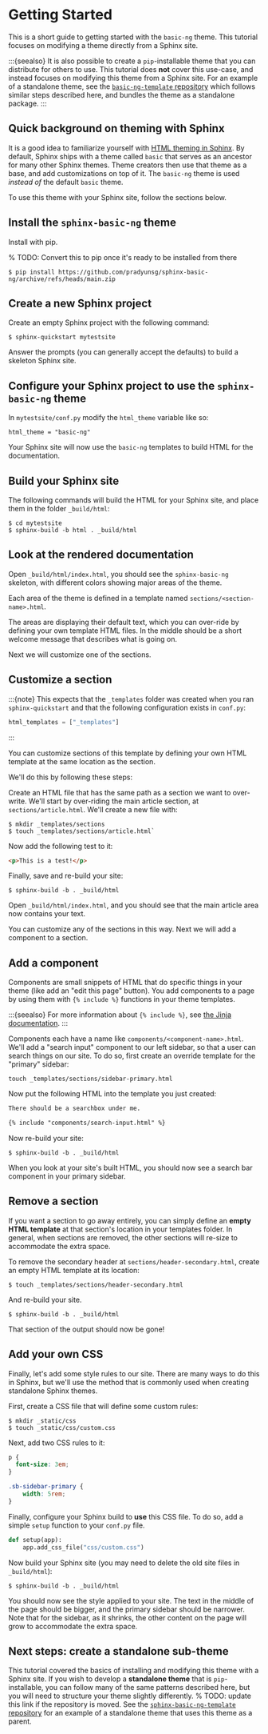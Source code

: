 # Getting Started

This is a short guide to getting started with the `basic-ng` theme.
This tutorial focuses on modifying a theme directly from a Sphinx site.

:::{seealso}
It is also possible to create a `pip`-installable theme that you can distribute for others to use.
This tutorial does **not** cover this use-case, and instead focuses on modifying this theme from a Sphinx site.
For an example of a standalone theme, see the [`basic-ng-template` repository](https://github.com/choldgraf/sphinx-basic-ng-template) which follows similar steps described here, and bundles the theme as a standalone package.
:::

## Quick background on theming with Sphinx

It is a good idea to familiarize yourself with [HTML theming in Sphinx](https://www.sphinx-doc.org/en/master/usage/theming.html).
By default, Sphinx ships with a theme called `basic` that serves as an ancestor for many other Sphinx themes.
Theme creators then use that theme as a base, and add customizations on top of it.
The `basic-ng` theme is used _instead of_ the default `basic` theme.

To use this theme with your Sphinx site, follow the sections below.

## Install the `sphinx-basic-ng` theme

Install with pip.

% TODO: Convert this to pip once it's ready to be installed from there
```console
$ pip install https://github.com/pradyunsg/sphinx-basic-ng/archive/refs/heads/main.zip
```

## Create a new Sphinx project

Create an empty Sphinx project with the following command:

```console
$ sphinx-quickstart mytestsite
```

Answer the prompts (you can generally accept the defaults) to build a skeleton Sphinx site.

## Configure your Sphinx project to use the `sphinx-basic-ng` theme

In `mytestsite/conf.py` modify the `html_theme` variable like so:

```
html_theme = "basic-ng"
```

Your Sphinx site will now use the `basic-ng` templates to build HTML for the documentation.

## Build your Sphinx site

The following commands will build the HTML for your Sphinx site, and place them in the folder `_build/html`:

```console
$ cd mytestsite
$ sphinx-build -b html . _build/html
```

## Look at the rendered documentation

Open `_build/html/index.html`, you should see the `sphinx-basic-ng` skeleton, with different colors showing major areas of the theme.

Each area of the theme is defined in a template named `sections/<section-name>.html`.

The areas are displaying their default text, which you can over-ride by defining your own template HTML files.
In the middle should be a short welcome message that describes what is going on.

Next we will customize one of the sections.

## Customize a section

:::{note}
This expects that the `_templates` folder was created when you ran `sphinx-quickstart` and that the following configuration exists in `conf.py`:


```python
html_templates = ["_templates"]
```
:::

You can customize sections of this template by defining your own HTML template at the same location as the section.

We'll do this by following these steps:

Create an HTML file that has the same path as a section we want to over-write.
We'll start by over-riding the main article section, at `sections/article.html`.
We'll create a new file with:

```console
$ mkdir _templates/sections
$ touch _templates/sections/article.html`
```

Now add the following test to it:

```html
<p>This is a test!</p>
```

Finally, save and re-build your site:

```console
$ sphinx-build -b . _build/html
```

Open `_build/html/index.html`, and you should see that the main article area now contains your text.

You can customize any of the sections in this way.
Next we will add a component to a section.

## Add a component

Components are small snippets of HTML that do specific things in your theme (like add an "edit this page" button).
You add components to a page by using them with `{% include %}` functions in your theme templates.

:::{seealso}
For more information about `{% include %}`, see [the Jinja documentation](https://jinja.palletsprojects.com/en/3.0.x/templates/#include).
:::

Components each have a name like `components/<component-name>.html`.
We'll add a "search input" component to our left sidebar, so that a user can search things on our site.
To do so, first create an override template for the "primary" sidebar:

```
touch _templates/sections/sidebar-primary.html
```

Now put the following HTML into the template you just created:

```html
There should be a searchbox under me.

{% include "components/search-input.html" %}
```

Now re-build your site:

```console
$ sphinx-build -b . _build/html
```

When you look at your site's built HTML, you should now see a search bar component in your primary sidebar.

## Remove a section

If you want a section to go away entirely, you can simply define an **empty HTML template** at that section's location in your templates folder.
In general, when sections are removed, the other sections will re-size to accommodate the extra space.

To remove the secondary header at `sections/header-secondary.html`, create an empty HTML template at its location:

```console
$ touch _templates/sections/header-secondary.html
```

And re-build your site.

```console
$ sphinx-build -b . _build/html
```

That section of the output should now be gone!

## Add your own CSS

Finally, let's add some style rules to our site.
There are many ways to do this in Sphinx, but we'll use the method that is commonly used when creating standalone Sphinx themes.

First, create a CSS file that will define some custom rules:

```console
$ mkdir _static/css
$ touch _static/css/custom.css
```

Next, add two CSS rules to it:

```css
p {
  font-size: 3em;
}

.sb-sidebar-primary {
    width: 5rem;
}
```

Finally, configure your Sphinx build to **use** this CSS file.
To do so, add a simple `setup` function to your `conf.py` file.

```python
def setup(app):
    app.add_css_file("css/custom.css")
```

Now build your Sphinx site (you may need to delete the old site files in `_build/html`):

```console
$ sphinx-build -b . _build/html
```

You should now see the style applied to your site.
The text in the middle of the page should be bigger, and the primary sidebar should be narrower.
Note that for the sidebar, as it shrinks, the other content on the page will grow to accommodate the extra space.

## Next steps: create a standalone sub-theme

This tutorial covered the basics of installing and modifying this theme with a Sphinx site.
If you wish to develop a **standalone theme** that is `pip`-installable, you can follow many of the same patterns described here, but you will need to structure your theme slightly differently.
% TODO: update this link if the repository is moved.
See the [`sphinx-basic-ng-template` repository](https://github.com/choldgraf/sphinx-basic-ng-template) for an example of a standalone theme that uses this theme as a parent.
